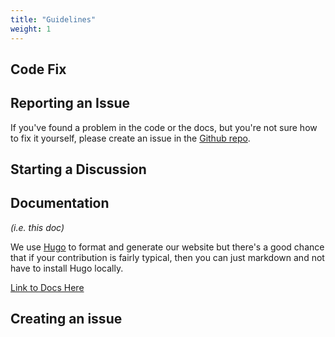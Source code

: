```yaml
---
title: "Guidelines"
weight: 1
---
```


## Code Fix

## Reporting an Issue

If you've found a problem in the code or the docs, but you're not sure how to fix it yourself, please create an issue in the [Github repo](https://github.com/freeconf/restconf).

## Starting a Discussion


## Documentation

*(i.e. this doc)*

We use [Hugo](https://gohugo.io/) to format and generate our website but there's a good chance that if your contribution is fairly typical, then you can just markdown and not have to install Hugo locally.

[Link to Docs Here](https://github.com/google/docsy)

## Creating an issue

